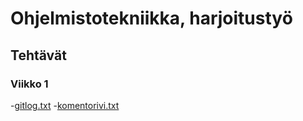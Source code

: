 # Ohjelmistotekniikka, harjoitustyö
## Tehtävät
### Viikko 1

  -[gitlog.txt](https://github.com/nothros/ot-harjoitustyo/blob/master/laskarit/viikko1/gitlog.txt)
  -[komentorivi.txt](https://github.com/nothros/ot-harjoitustyo/blob/master/laskarit/viikko1/komentorivi.txt)
